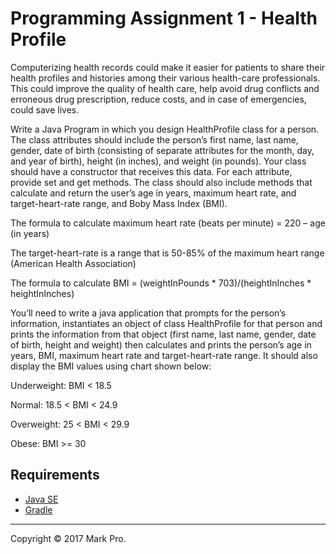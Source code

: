 # Programming Assignment 1 - Health Profile

Computerizing health records could make it easier for patients to share their health profiles and histories among their various health-care professionals. This could improve the quality of health care, help avoid drug conflicts and erroneous drug prescription, reduce costs, and in case of emergencies, could save lives.

Write a Java Program in which you design HealthProfile class for a person. The class attributes should include the person’s first name, last name, gender, date of birth (consisting of separate attributes for the month, day, and year of birth), height (in inches), and weight (in pounds). Your class should have a constructor that receives this data. For each attribute, provide set and get methods. The class should also include methods that calculate and return the user’s age in years, maximum heart rate, and target-heart-rate range, and Boby Mass Index (BMI).  

The formula to calculate maximum heart rate (beats per minute) = 220 – age (in years)

The target-heart-rate is a range that is 50-85% of the maximum heart range (American Health Association)

The formula to calculate BMI = (weightInPounds * 703)/(heightInInches * heightInInches)

You’ll need to write a java application that prompts for the person’s information, instantiates an object of class HealthProfile for that person and prints the information from that object (first name, last name, gender, date of birth, height and weight) then calculates and prints the person’s age in years, BMI, maximum heart rate and target-heart-rate range. It should also display the BMI values using chart shown below:

Underweight: BMI < 18.5

Normal: 18.5 < BMI < 24.9

Overweight: 25 < BMI < 29.9

Obese: BMI >= 30

## Requirements

- [Java SE](http://www.oracle.com/technetwork/java/javase/overview)
- [Gradle](http://www.gradle.org)

---

Copyright &copy; 2017 Mark Pro.

